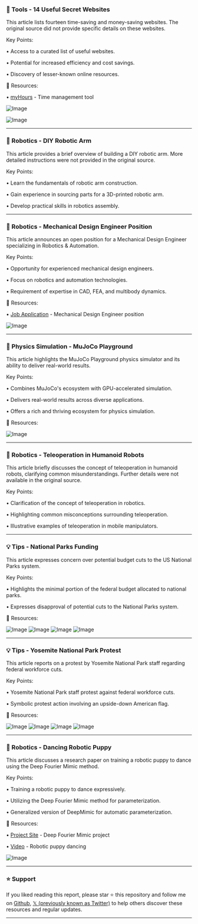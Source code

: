 ### 🚀 Tools - 14 Useful Secret Websites

This article lists fourteen time-saving and money-saving websites.  The original source did not provide specific details on these websites.

Key Points:

• Access to a curated list of useful websites.


• Potential for increased efficiency and cost savings.


• Discovery of lesser-known online resources.


🔗 Resources:

• [myHours](https://myhours.com) - Time management tool


![Image](https://pbs.twimg.com/media/GkjLn96awAA6Um2?format=jpg&name=small)

![Image](https://pbs.twimg.com/ext_tw_video_thumb/1893989839156228096/pu/img/I0hkLq9ecqPFGbbx.jpg)


---

### 🤖 Robotics - DIY Robotic Arm

This article provides a brief overview of building a DIY robotic arm. More detailed instructions were not provided in the original source.

Key Points:

• Learn the fundamentals of robotic arm construction.


• Gain experience in sourcing parts for a 3D-printed robotic arm.


• Develop practical skills in robotics assembly.



---

### 🤖 Robotics - Mechanical Design Engineer Position

This article announces an open position for a Mechanical Design Engineer specializing in Robotics & Automation.

Key Points:

• Opportunity for experienced mechanical design engineers.


• Focus on robotics and automation technologies.


• Requirement of expertise in CAD, FEA, and multibody dynamics.


🔗 Resources:

• [Job Application](https://lnkd.in/gGpMd_ZD) - Mechanical Design Engineer position


![Image](https://pbs.twimg.com/media/GkjFd1mbMAAEmcc?format=jpg&name=small)


---

### 🤖 Physics Simulation - MuJoCo Playground

This article highlights the MuJoCo Playground physics simulator and its ability to deliver real-world results.

Key Points:

• Combines MuJoCo's ecosystem with GPU-accelerated simulation.


• Delivers real-world results across diverse applications.


•  Offers a rich and thriving ecosystem for physics simulation.


🔗 Resources:

![Image](https://pbs.twimg.com/ext_tw_video_thumb/1880004870104838147/pu/img/uXqHlrLXWYFHS1rB.jpg)


---

### 🤖 Robotics - Teleoperation in Humanoid Robots

This article briefly discusses the concept of teleoperation in humanoid robots, clarifying common misunderstandings.  Further details were not available in the original source.

Key Points:

• Clarification of the concept of teleoperation in robotics.


• Highlighting common misconceptions surrounding teleoperation.


•  Illustrative examples of teleoperation in mobile manipulators.



---

### 💡 Tips - National Parks Funding

This article expresses concern over potential budget cuts to the US National Parks system.

Key Points:

• Highlights the minimal portion of the federal budget allocated to national parks.


• Expresses disapproval of potential cuts to the National Parks system.



🔗 Resources:


![Image](https://pbs.twimg.com/media/Gkcp3DbXgAA92La?format=jpg&name=360x360)
![Image](https://pbs.twimg.com/media/Gkcp39gWQAAyTKn?format=jpg&name=360x360)
![Image](https://pbs.twimg.com/media/Gkcp5XtaoAAVqTN?format=jpg&name=360x360)
![Image](https://pbs.twimg.com/media/Gkcp6zUaoAEYOuE?format=jpg&name=360x360)


---

### 💡 Tips - Yosemite National Park Protest

This article reports on a protest by Yosemite National Park staff regarding federal workforce cuts.

Key Points:

• Yosemite National Park staff protest against federal workforce cuts.


• Symbolic protest action involving an upside-down American flag.



🔗 Resources:


![Image](https://pbs.twimg.com/media/Gkcp3DbXgAA92La?format=jpg&name=360x360)
![Image](https://pbs.twimg.com/media/Gkcp39gWQAAyTKn?format=jpg&name=360x360)
![Image](https://pbs.twimg.com/media/Gkcp5XtaoAAVqTN?format=jpg&name=360x360)
![Image](https://pbs.twimg.com/media/Gkcp6zUaoAEYOuE?format=jpg&name=360x360)


---

### 🤖 Robotics - Dancing Robotic Puppy

This article discusses a research paper on training a robotic puppy to dance using the Deep Fourier Mimic method.

Key Points:

•  Training a robotic puppy to dance expressively.


• Utilizing the Deep Fourier Mimic method for parameterization.


•  Generalized version of DeepMimic for automatic parameterization.

🔗 Resources:

• [Project Site](https://sony.github.io/DFM/) - Deep Fourier Mimic project


• [Video](https://youtube.com/watch?v=Do4HmC9PNCE&feature=youtu.be…) - Robotic puppy dancing


![Image](https://pbs.twimg.com/ext_tw_video_thumb/1893768165064065024/pu/img/_c1HhH0Tiyf235jk.jpg)


---

### ⭐️ Support

If you liked reading this report, please star ⭐️ this repository and follow me on [Github](https://github.com/Drix10), [𝕏 (previously known as Twitter)](https://x.com/DRIX_10_) to help others discover these resources and regular updates.

---